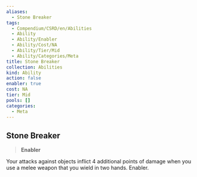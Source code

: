 ```yaml
---
aliases:
  - Stone Breaker
tags:
  - Compendium/CSRD/en/Abilities
  - Ability
  - Ability/Enabler
  - Ability/Cost/NA
  - Ability/Tier/Mid
  - Ability/Categories/Meta
title: Stone Breaker
collection: Abilities
kind: Ability
action: false
enabler: true
cost: NA
tier: Mid
pools: []
categories:
  - Meta
---
```

## Stone Breaker    
>**Enabler**  
    
Your attacks against objects inflict 4 additional points of damage when you use a melee weapon that you wield in two hands. Enabler.